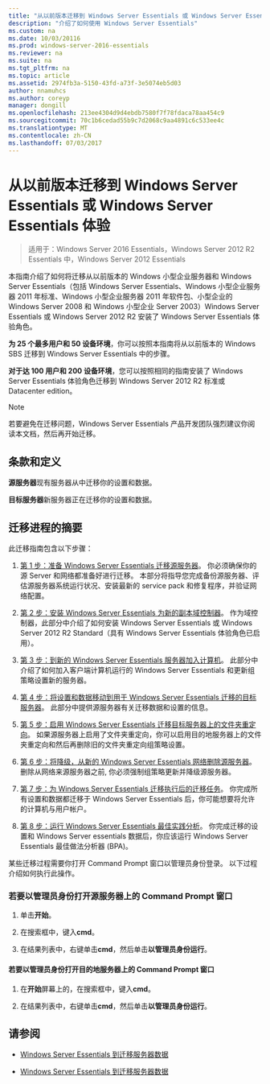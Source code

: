 ```yaml
---
title: "从以前版本迁移到 Windows Server Essentials 或 Windows Server Essentials 体验"
description: "介绍了如何使用 Windows Server Essentials"
ms.custom: na
ms.date: 10/03/20116
ms.prod: windows-server-2016-essentials
ms.reviewer: na
ms.suite: na
ms.tgt_pltfrm: na
ms.topic: article
ms.assetid: 2974fb3a-5150-43fd-a73f-3e5074eb5d03
author: nnamuhcs
ms.author: coreyp
manager: dongill
ms.openlocfilehash: 213ee4304d9d4ebdb7580f7f78fdaca78aa454c9
ms.sourcegitcommit: 70c1b6cedad55b9c7d2068c9aa4891c6c533ee4c
ms.translationtype: MT
ms.contentlocale: zh-CN
ms.lasthandoff: 07/03/2017
---
```

# <a name="migrate-from-previous-versions-to-windows-server-essentials-or-windows-server-essentials-experience"></a>从以前版本迁移到 Windows Server Essentials 或 Windows Server Essentials 体验

>适用于：Windows Server 2016 Essentials，Windows Server 2012 R2 Essentials 中，Windows Server 2012 Essentials

本指南介绍了如何将迁移从以前版本的 Windows 小型企业服务器和 Windows Server Essentials（包括 Windows Server Essentials、Windows 小型企业服务器 2011 年标准、Windows 小型企业服务器 2011 年软件包、小型企业的 Windows Server 2008 和 Windows 小型企业 Server 2003）Windows Server Essentials 或 Windows Server 2012 R2 安装了 Windows Server Essentials 体验角色。  
  
 **为 25 个最多用户和 50 设备环境**，你可以按照本指南将从以前版本的 Windows SBS 迁移到 Windows Server Essentials 中的步骤。  
  
 **对于达 100 用户和 200 设备环境**，您可以按照相同的指南安装了 Windows Server Essentials 体验角色迁移到 Windows Server 2012 R2 标准或 Datacenter edition。  
  
> [!NOTE]
>  若要避免在迁移问题，Windows Server Essentials 产品开发团队强烈建议你阅读本文档，然后再开始迁移。  
  
## <a name="terms-and-definitions"></a>条款和定义  
 **源服务器**现有服务器从中迁移你的设置和数据。  
  
 **目标服务器**新服务器正在迁移你的设置和数据。  
  
## <a name="migration-process-summary"></a>迁移进程的摘要  
 此迁移指南包含以下步骤：  
  
1.  [第 1 步：准备 Windows Server Essentials 迁移源服务器](Step-1--Prepare-your-Source-Server-for-Windows-Server-Essentials-migration.md)。  你必须确保你的源 Server 和网络都准备好进行迁移。 本部分将指导您完成备份源服务器、评估源服务器系统运行状况、安装最新的 service pack 和修复程序，并验证网络配置。  
  
2.  [第 2 步：安装 Windows Server Essentials 为新的副本域控制器](Step-2--Install-Windows-Server-Essentials-as-a-new-replica-domain-controller.md)。 作为域控制器，此部分中介绍了如何安装 Windows Server Essentials 或 Windows Server 2012 R2 Standard（具有 Windows Server Essentials 体验角色已启用）。  
  
3.  [第 3 步：到新的 Windows Server Essentials 服务器加入计算机](Step-3--Join-computers-to-the-new-Windows-Server-Essentials-server.md)。  此部分中介绍了如何加入客户端计算机运行的 Windows Server Essentials 和更新组策略设置新的服务器。  
  
4.  [第 4 步：将设置和数据移动到用于 Windows Server Essentials 迁移的目标服务器](Step-4--Move-settings-and-data-to-the-Destination-Server-for-Windows-Server-Essentials-migration.md)。  此部分中提供源服务器有关迁移数据和设置的信息。  
  
5.  [第 5 步：启用 Windows Server Essentials 迁移目标服务器上的文件夹重定向](Step-5--Enable-folder-redirection-on-the-Destination-Server-for-Windows-Server-Essentials-migration.md)。  如果源服务器上启用了文件夹重定向，你可以启用目的地服务器上的文件夹重定向和然后再删除旧的文件夹重定向组策略设置。  
  
6.  [第 6 步：将降级，从新的 Windows Server Essentials 网络删除源服务器](Step-6--Demote-and-remove-the-Source-Server-from-the-new-Windows-Server-Essentials-network.md)。  删除从网络来源服务器之前, 你必须强制组策略更新并降级源服务器。  
  
7.  [第 7 步：为 Windows Server Essentials 迁移执行后的迁移任务](Step-7--Perform-post-migration-tasks-for-the-Windows-Server-Essentials-migration.md)。  你完成所有设置和数据都迁移于 Windows Server Essentials 后，你可能想要将允许的计算机与用户帐户。  
  
8.  [第 8 步：运行 Windows Server Essentials 最佳实践分析](Step-8--Run-the-Windows-Server-Essentials-Best-Practices-Analyzer.md)。  你完成迁移的设置和 Windows Server essentials 数据后，你应该运行 Windows Server Essentials 最佳做法分析器 (BPA)。  
  
 某些迁移过程需要你打开 Command Prompt 窗口以管理员身份登录。 以下过程介绍如何执行此操作。  
  
###  <a name="BKMK_OpenACommandPromptAsAdmin"></a>若要以管理员身份打开源服务器上的 Command Prompt 窗口  
  
1.  单击**开始**。  
  
2.  在搜索框中，键入**cmd**。  
  
3.  在结果列表中，右键单击**cmd**，然后单击**以管理员身份运行**。  
  
#### <a name="to-open-a-command-prompt-window-on-the-destination-server-as-an-administrator"></a>若要以管理员身份打开目的地服务器上的 Command Prompt 窗口  
  
1.  在**开始**屏幕上的，在搜索框中，键入**cmd**。  
  
2.  在结果列表中，右键单击**cmd**，然后单击**以管理员身份运行**。  
  
## <a name="see-also"></a>请参阅  
  
-   [Windows Server Essentials 到迁移服务器数据](Migrate-Server-Data-to-Windows-Server-Essentials.md)

-   [Windows Server Essentials 到迁移服务器数据](../migrate/Migrate-Server-Data-to-Windows-Server-Essentials.md)

